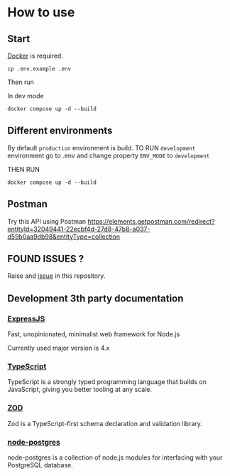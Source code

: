 # How to use

## Start

[Docker](https://www.docker.com/products/docker-desktop/) is required.


```shell
cp .env.example .env
```

Then run

In dev mode
```shell
docker compose up -d --build
```

## Different environments

By default `production` environment is build.
TO RUN `development` environment go to .env and change property `ENV_MODE` to `development`

THEN RUN
```shell
docker compose up -d --build
```

## Postman

Try this API using Postman
https://elements.getpostman.com/redirect?entityId=32049441-22ecbf4d-27d8-47b8-a037-d59b0aa9db98&entityType=collection


## FOUND ISSUES ?
Raise and [issue](https://github.com/Blagoja95/inventory-management-api/issues/new) in this repository.

## Development 3th party documentation


### [ExpressJS](https://expressjs.com/en/4x/api.html)

Fast, unopinionated, minimalist web framework for Node.js

Currently used major version is 4.x

### [TypeScript](https://www.typescriptlang.org/docs/)

TypeScript is a strongly typed programming language that builds on JavaScript, giving you better tooling at any scale.

### [ZOD](https://zod.dev/?id=table-of-contents)

Zod is a TypeScript-first schema declaration and validation library.

### [node-postgres](https://node-postgres.com/)

node-postgres is a collection of node.js modules for interfacing with your PostgreSQL database.